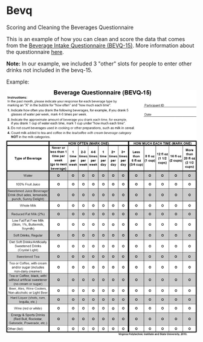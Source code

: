 # Bevq
Scoring and Cleaning the Beverages Questionnaire

This is an example of how you can clean and score the data that comes from the [Beverage Intake Questionnaire (BEVQ-15)](https://www.ncbi.nlm.nih.gov/pmc/articles/PMC3379009/figure/F1/). More information about the questionnaire [here](https://snaped.fns.usda.gov/library/materials/beverage-intake-questionnaire-bevq-15).

**Note:** In our example, we included 3 "other" slots for people to enter other drinks not included in the bevq-15.

Example:

![Bevq](https://github.com/rebekahjacob/Bevq/blob/master/Bevq%20tool%20pic.jpg)

